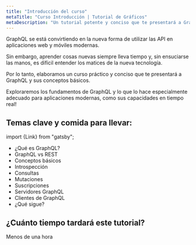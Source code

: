 ```yaml
---
title: "Introducción del curso"
metaTitle: "Curso Introducción | Tutorial de Gráficos"
metaDescription: "Un tutorial potente y conciso que te presentará a GraphQL."
---
```


GraphQL se está convirtiendo en la nueva forma de utilizar las API en aplicaciones web y móviles modernas.

Sin embargo, aprender cosas nuevas siempre lleva tiempo y, sin ensuciarse las manos, es difícil entender los matices de la nueva tecnología.

Por lo tanto, elaboramos un curso práctico y conciso que te presentará a GraphQL y sus conceptos básicos.

Exploraremos los fundamentos de GraphQL y lo que lo hace especialmente adecuado para aplicaciones modernas, como sus capacidades en tiempo real!

## Temas clave y comida para llevar:

import {Link} from "gatsby";

- <Link to="/what-is-graphql/">¿Qué es GraphQL?</Link>
- <Link to="/graphql-vs-rest/">GraphQL vs REST</Link>
- <Link to="/core-concepts/">Conceptos básicos</Link>
- <Link to="/introspection/">Introspección</Link>
- <Link to="/graphql-queries/">Consultas</Link>
- <Link to="/graphql-mutations/">Mutaciones</Link>
- <Link to="/graphql-subscriptions/">Suscripciones</Link>
- <Link to="/graphql-server/">Servidores GraphQL</Link>
- <Link to="/graphql-client/">Clientes de GraphQL</Link>
- <Link to="/what-next/">¿Qué sigue?</Link>

## ¿Cuánto tiempo tardará este tutorial?
Menos de una hora
